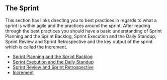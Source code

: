 ## The Sprint
This section has links directing you to best practices in regards to what a sprint is within agile and the practices around the sprint.  After reading through the best practices you should have a basic understanding of Sprint Planning and the Sprint Backlog, Sprint Execution and the Daily Standup, Sprint Review and Sprint Retrospective and the key output of the sprint which is called the Increment.

- [Sprint Planning and the Sprint Backlog](https://docs.microsoft.com/en-us/devops/plan/what-is-scrum#sprint-planning-and-the-sprint-backlog 'Sprint Planning and Sprint Backlog')
- [Sprint Execution and the Daily Standup](https://docs.microsoft.com/en-us/devops/plan/what-is-scrum#sprint-execution-and-daily-scrum 'Sprint Execution and the Daily Standup')
- [Sprint Review and Sprint Retrospective](https://docs.microsoft.com/en-us/devops/plan/what-is-scrum#sprint-review-and-sprint-retrospective 'Sprint Review and Sprint Retrospective') 
- [Increment](https://docs.microsoft.com/en-us/devops/plan/what-is-scrum#increment 'Increment')

